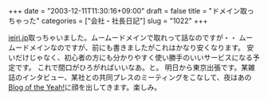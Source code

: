 +++
date = "2003-12-11T11:30:16+09:00"
draft = false
title = "ドメイン取っちゃった"
categories = ["会社・社長日記"]
slug = "1022"
+++

<a href="http://ieiri.jp">ieiri.jp</a>取っちゃいました。ムームードメインで取れって話なのですが・・
ムームードメインなのですが、前にも書きましたがこれはかなり安くなります。
安いだけじゃなく、初心者の方にも分かりやすく使い勝手のいいサービスになる予定です。
これで間口がひろがればいいなあ。と。
明日から東京出張です。某雑誌のインタビュー、某社との共同プレスのミーティングをこなして、夜はあの<a href="http://yeah.myblog.jp/">Blog of the Yeah!</a>に顔を出してきます。楽しみ。
